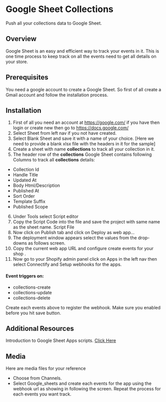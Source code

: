 # Google Sheet Collections

Push all your collections data to Google Sheet.

## Overview
Google Sheet is an easy and efficient way to track your events in it. This is one time process to keep track on all the events need to get all details on your store.

## Prerequisites
You need a google account to create a Google Sheet. So first of all create a Gmail account and follow the installation process.

## Installation

1. First of all you need an account at https://google.com/ if you have then login or create new then go to https://docs.google.com/  
2. Select Sheet from left nav if you not have created.
3. Select Blank Sheet and save it with a name of your choice. [Here we need to provide a blank xlsx file with the headers in it for the sample]
4. Create a sheet with name **collections** to track all your collection in it. 
5. The header row of the **collections** Google Sheet contains following Columns to track all **collections** details: 

* Collection Id
* Handle Title
* Updated At
* Body Html/Description
* Published At
* Sort Order
* Template Suffix
* Published Scope

6. Under Tools select Script editor
7. Copy the Script Code into the file and save the project with same name as the sheet name. Script File
8. Now click on Publish tab and click on Deploy as web app...
9. The deployment window appears select the values from the drop-downs as follows screen.
10. Copy the current web app URL and configure create events for your shop . 
11. Now go to your Shopify admin panel click on Apps in the left nav then select Connectify and Setup webhooks for the apps. 
#### Event triggers on: 
* collections-create
* collections-update
* collections-delete

Create each events above to register the webhook. Make sure you enabled before you hit save button.

## Additional Resources
Introduction to Google Sheet Apps scripts. [Click Here](https://developers.google.com/apps-script/guides/sheets)

## Media

Here are media files for your reference
* Choose from Channels.
* Select Google_sheets and create each events for the app using the webhook url as showing in following the screen. Repeat the process for each events you want track.